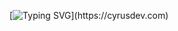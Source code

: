 [![Typing SVG](https://readme-typing-svg.herokuapp.com?font=comfortaa&color=016EEA&size=24&width=500&lines=Hello!+I'm+cyrusDev;Student+in+Software+Engineering;at+ALX-AFRICA+and+Holberton+School;Nice+to+meet+you...)](https://cyrusdev.com)

